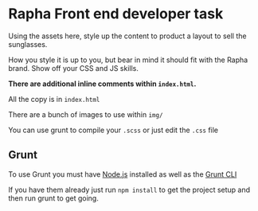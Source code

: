 # Rapha Front end developer task

Using the assets here, style up the content to product a layout to sell the sunglasses. 

How you style it is up to you, but bear in mind it should fit with the Rapha brand. Show off your CSS and JS skills.

**There are additional inline comments within `index.html`.**

All the copy is in `index.html`

There are a bunch of images to use within `img/`

You can use grunt to compile your `.scss` or just edit the `.css` file

## Grunt

To use Grunt you must have [Node.js](https://nodejs.org/en/) installed as well as the [Grunt CLI](http://gruntjs.com/getting-started)

If you have them already just run `npm install` to get the project setup and then run grunt to get going.
